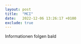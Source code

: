 ```yaml
---
layout: post
title:  "MCI"
date:   2022-12-06 13:26:17 +0100
exclude: true
---
```

Informationen folgen bald
